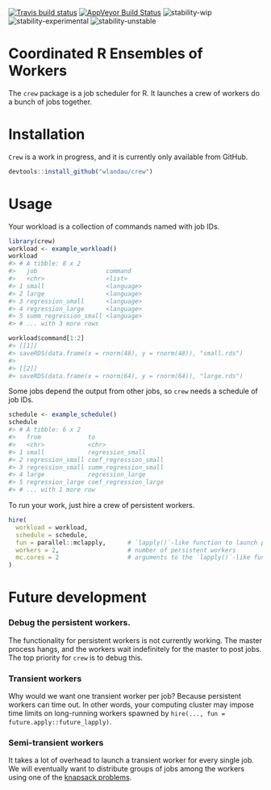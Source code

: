 
<!-- README.md is generated from README.Rmd. Please edit that file -->
[![Travis build status](https://travis-ci.org/wlandau/crew.svg?branch=master)](https://travis-ci.org/wlandau/crew) [![AppVeyor Build Status](https://ci.appveyor.com/api/projects/status/github//wlandau/crew/?branch=master&svg=true)](https://ci.appveyor.com/project/wlandau/crew) ![stability-wip](https://img.shields.io/badge/stability-work_in_progress-lightgrey.svg) ![stability-experimental](https://img.shields.io/badge/stability-experimental-orange.svg) ![stability-unstable](https://img.shields.io/badge/stability-unstable-yellow.svg)

Coordinated R Ensembles of Workers
==================================

The `crew` package is a job scheduler for R. It launches a crew of workers do a bunch of jobs together.

Installation
============

`Crew` is a work in progress, and it is currently only available from GitHub.

``` r
devtools::install_github("wlandau/crew")
```

Usage
=====

Your workload is a collection of commands named with job IDs.

``` r
library(crew)
workload <- example_workload()
workload
#> # A tibble: 8 x 2
#>   job                   command   
#>   <chr>                 <list>    
#> 1 small                 <language>
#> 2 large                 <language>
#> 3 regression_small      <language>
#> 4 regression_large      <language>
#> 5 summ_regression_small <language>
#> # ... with 3 more rows

workload$command[1:2]
#> [[1]]
#> saveRDS(data.frame(x = rnorm(48), y = rnorm(48)), "small.rds")
#> 
#> [[2]]
#> saveRDS(data.frame(x = rnorm(64), y = rnorm(64)), "large.rds")
```

Some jobs depend the output from other jobs, so `crew` needs a schedule of job IDs.

``` r
schedule <- example_schedule()
schedule
#> # A tibble: 6 x 2
#>   from             to                   
#>   <chr>            <chr>                
#> 1 small            regression_small     
#> 2 regression_small coef_regression_small
#> 3 regression_small summ_regression_small
#> 4 large            regression_large     
#> 5 regression_large coef_regression_large
#> # ... with 1 more row
```

To run your work, just hire a crew of persistent workers.

``` r
hire(
  workload = workload,
  schedule = schedule,
  fun = parallel::mclapply,      # `lapply()`-like function to launch persistent workers
  workers = 2,                   # number of persistent workers
  mc.cores = 2                   # arguments to the `lapply()`-like function
)
```

Future development
==================

### Debug the persistent workers.

The functionality for persistent workers is not currently working. The master process hangs, and the workers wait indefinitely for the master to post jobs. The top priority for `crew` is to debug this.

### Transient workers

Why would we want one transient worker per job? Because persistent workers can time out. In other words, your computing cluster may impose time limits on long-running workers spawned by `hire(..., fun = future.apply::future_lapply)`.

### Semi-transient workers

It takes a lot of overhead to launch a transient worker for every single job. We will eventually want to distribute groups of jobs among the workers using one of the [knapsack problems](https://en.wikipedia.org/wiki/List_of_knapsack_problems).
